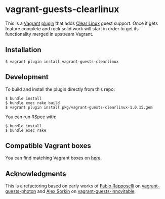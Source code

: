 # vagrant-guests-clearlinux

This is a [Vagrant](http://www.vagrantup.com/) [plugin](http://docs.vagrantup.com/v2/plugins/index.html)
that adds [Clear Linux](https://clearlinux.org) guest support.
Once it gets feature complete and rock solid work will start
in order to get its functionality merged in upstream Vagrant.

## Installation

```
$ vagrant plugin install vagrant-guests-clearlinux
```

## Development
To build and install the plugin directly from this repo:

```
$ bundle install
$ bundle exec rake build
$ vagrant plugin install pkg/vagrant-guests-clearlinux-1.0.15.gem
```

You can run RSpec with:

```
$ bundle install
$ bundle exec rake
```
## Compatible Vagrant boxes

You can find matching Vagrant boxes on [here](https://app.vagrantup.com/AntonioMeireles/boxes/ClearLinux).

## Acknowledgments

This is a refactoring based on early works of [Fabio Rapposelli](https://github.com/frapposelli) on
[vagrant-guests-photon](https://github.com/vmware/vagrant-guests-photon) and
[Alex Sorkin](https://github.com/alexsorkin) on [vagrant-guests-innovitable](https://github.com/alexsorkin/vagrant-guests-innovitable).

